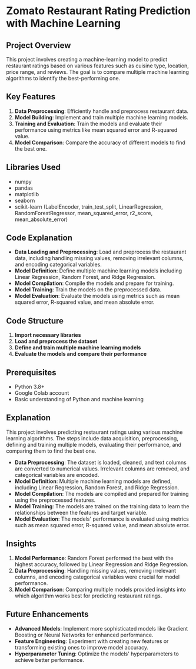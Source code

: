# Zomato Restaurant Rating Prediction with Machine Learning

## Project Overview
This project involves creating a machine-learning model to predict restaurant ratings based on various features such as cuisine type, location, price range, and reviews. The goal is to compare multiple machine learning algorithms to identify the best-performing one.

## Key Features
1. **Data Preprocessing**: Efficiently handle and preprocess restaurant data.
2. **Model Building**: Implement and train multiple machine learning models.
3. **Training and Evaluation**: Train the models and evaluate their performance using metrics like mean squared error and R-squared value.
4. **Model Comparison**: Compare the accuracy of different models to find the best one.

## Libraries Used
- numpy
- pandas
- matplotlib
- seaborn
- scikit-learn (LabelEncoder, train_test_split, LinearRegression, RandomForestRegressor, mean_squared_error, r2_score, mean_absolute_error)

## Code Explanation
- **Data Loading and Preprocessing**: Load and preprocess the restaurant data, including handling missing values, removing irrelevant columns, and encoding categorical variables.
- **Model Definition**: Define multiple machine learning models including Linear Regression, Random Forest, and Ridge Regression.
- **Model Compilation**: Compile the models and prepare for training.
- **Model Training**: Train the models on the preprocessed data.
- **Model Evaluation**: Evaluate the models using metrics such as mean squared error, R-squared value, and mean absolute error.

## Code Structure
1. **Import necessary libraries**
2. **Load and preprocess the dataset**
3. **Define and train multiple machine learning models**
4. **Evaluate the models and compare their performance**

## Prerequisites
- Python 3.8+
- Google Colab account
- Basic understanding of Python and machine learning

## Explanation
This project involves predicting restaurant ratings using various machine learning algorithms. The steps include data acquisition, preprocessing, defining and training multiple models, evaluating their performance, and comparing them to find the best one.

- **Data Preprocessing**: The dataset is loaded, cleaned, and text columns are converted to numerical values. Irrelevant columns are removed, and categorical variables are encoded.
- **Model Definition**: Multiple machine learning models are defined, including Linear Regression, Random Forest, and Ridge Regression.
- **Model Compilation**: The models are compiled and prepared for training using the preprocessed features.
- **Model Training**: The models are trained on the training data to learn the relationships between the features and target variable.
- **Model Evaluation**: The models' performance is evaluated using metrics such as mean squared error, R-squared value, and mean absolute error.

## Insights
1. **Model Performance**: Random Forest performed the best with the highest accuracy, followed by Linear Regression and Ridge Regression.
2. **Data Preprocessing**: Handling missing values, removing irrelevant columns, and encoding categorical variables were crucial for model performance.
3. **Model Comparison**: Comparing multiple models provided insights into which algorithm works best for predicting restaurant ratings.

## Future Enhancements
- **Advanced Models**: Implement more sophisticated models like Gradient Boosting or Neural Networks for enhanced performance.
- **Feature Engineering**: Experiment with creating new features or transforming existing ones to improve model accuracy.
- **Hyperparameter Tuning**: Optimize the models' hyperparameters to achieve better performance.


